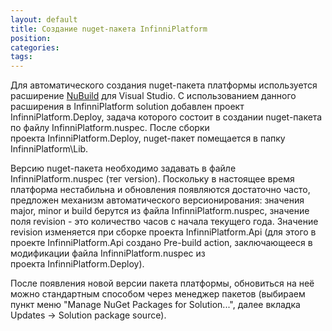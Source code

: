 ```yaml
---
layout: default
title: Создание nuget-пакета InfinniPlatform
position: 
categories: 
tags: 
---
```


Для автоматического создания nuget-пакета платформы используется расширение [NuBuild](https://github.com/bspell1/NuBuild) для Visual Studio. С использованием данного расширения в InfinniPlatform solution добавлен проект InfinniPlatform.Deploy, задача которого состоит в создании nuget-пакета по файлу InfinniPlatform.nuspec. После сборки проекта InfinniPlatform.Deploy, nuget-пакет помещается в папку InfinniPlatform\Lib. 

Версию nuget-пакета необходимо задавать в файле InfinniPlatform.nuspec (тег version). Поскольку в настоящее время платформа нестабильна и обновления появляются достаточно часто, предложен механизм автоматического версионирования: значения major, minor и build берутся из файла InfinniPlatform.nuspec, значение поля revision - это количество часов с начала текущего года. Значение revision изменяется при сборке проекта InfinniPlatform.Api (для этого в проекте InfinniPlatform.Api создано Pre-build action, заключающееся в модификации файла InfinniPlatform.nuspec из проекта InfinniPlatform.Deploy).

После появления новой версии пакета платформы, обновиться на неё можно стандартным способом через менеджер пакетов (выбираем пункт меню "Manage NuGet Packages for Solution...", далее вкладка Updates -> Solution package source).

 

 

 

